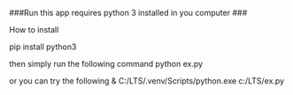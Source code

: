 ###Run this app requires python 3 installed in you computer ###


How to install

pip install python3


then simply run the following command 
python ex.py

or you can try the following
& C:/LTS/.venv/Scripts/python.exe c:/LTS/ex.py
